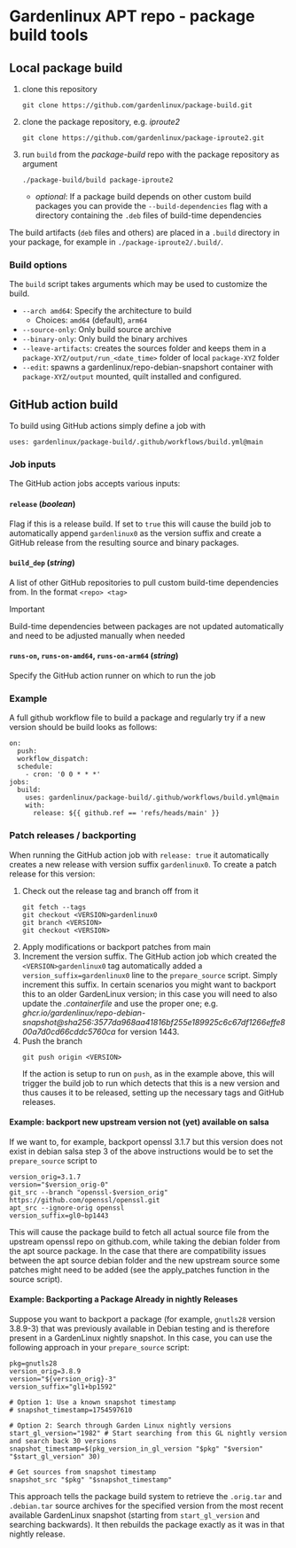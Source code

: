 # Gardenlinux APT repo - package build tools

## Local package build

1. clone this repository
   ```
   git clone https://github.com/gardenlinux/package-build.git
   ```
2. clone the package repository, e.g. *iproute2*
   ```
   git clone https://github.com/gardenlinux/package-iproute2.git
   ```
3. run `build` from the *package-build* repo with the package repository as argument
   ```
   ./package-build/build package-iproute2
   ```
   - *optional*: If a package build depends on other custom build packages you can provide the `--build-dependencies` flag with a directory containing the `.deb` files of build-time dependencies

The build artifacts (`deb` files and others) are placed in a `.build` directory in your package, for example in `./package-iproute2/.build/`.

### Build options

The `build` script takes arguments which may be used to customize the build.

- `--arch amd64`: Specify the architecture to build
   - Choices: `amd64` (default), `arm64` 
- `--source-only`: Only build source archive
- `--binary-only`: Only build the binary archives
- `--leave-artifacts`: creates the sources folder and keeps them in a `package-XYZ/output/run_<date_time>` folder of  local `package-XYZ` folder
- `--edit`: spawns a gardenlinux/repo-debian-snapshort container with `package-XYZ/output` mounted, quilt installed and configured.  

## GitHub action build

To build using GitHub actions simply define a job with

```
uses: gardenlinux/package-build/.github/workflows/build.yml@main
```

### Job inputs

The GitHub action jobs accepts various inputs:

#### `release` (*boolean*)
Flag if this is a release build.
If set to `true` this will cause the build job to automatically append `gardenlinux0` as the version suffix and create a GitHub release from the resulting source and binary packages.

#### `build_dep` (*string*)
A list of other GitHub repositories to pull custom build-time dependencies from. In the format `<repo> <tag>`

> [!Important]
> Build-time dependencies between packages are not updated automatically and need to be adjusted manually when needed

#### `runs-on`, `runs-on-amd64`, `runs-on-arm64` (*string*)
Specify the GitHub action runner on which to run the job

### Example

A full github workflow file to build a package and regularly try if a new version should be build looks as follows:

```
on:
  push:
  workflow_dispatch:
  schedule:
    - cron: '0 0 * * *'
jobs:
  build:
    uses: gardenlinux/package-build/.github/workflows/build.yml@main
    with:
      release: ${{ github.ref == 'refs/heads/main' }}
```

### Patch releases / backporting

When running the GitHub action job with `release: true` it automatically creates a new release with version suffix `gardenlinux0`.
To create a patch release for this version:

1. Check out the release tag and branch off from it
   ```
   git fetch --tags
   git checkout <VERSION>gardenlinux0
   git branch <VERSION>
   git checkout <VERSION>
   ```
2. Apply modifications or backport patches from main
3. Increment the version suffix. The GitHub action job which created the `<VERSION>gardenlinux0` tag automatically added a `version_suffix=gardenlinux0` line to the `prepare_source` script. Simply increment this suffix. In certain scenarios you might want to backport this to an older GardenLinux version; in this case you will need to also update the _.containerfile_ and use the proper one; e.g. _ghcr.io/gardenlinux/repo-debian-snapshot@sha256:3577da968aa41816bf255e189925c6c67df1266effe800a7d0cd66cddc5760ca_ for version 1443.
4. Push the branch
   ```
   git push origin <VERSION>
   ```
   If the action is setup to run on `push`, as in the example above, this will trigger the build job to run which detects that this is a new version and thus causes it to be released, setting up the necessary tags and GitHub releases.

#### Example: backport new upstream version not (yet) available on salsa

If we want to, for example, backport openssl 3.1.7 but this version does not exist in debian salsa step 3 of the above instructions would be to set the `prepare_source` script to

```
version_orig=3.1.7
version="$version_orig-0"
git_src --branch "openssl-$version_orig" https://github.com/openssl/openssl.git
apt_src --ignore-orig openssl
version_suffix=gl0~bp1443
```

This will cause the package build to fetch all actual source file from the upstream openssl repo on github.com, while taking the debian folder from the apt source package.
In the case that there are compatibility issues between the apt source debian folder and the new upstream source some patches might need to be added (see the apply_patches function in the source script).

#### Example: Backporting a Package Already in nightly Releases

Suppose you want to backport a package (for example, `gnutls28` version 3.8.9-3) that was previously available in Debian testing and is therefore present in a GardenLinux nightly snapshot. In this case, you can use the following approach in your `prepare_source` script:

```
pkg=gnutls28
version_orig=3.8.9
version="${version_orig}-3"
version_suffix="gl1+bp1592"

# Option 1: Use a known snapshot timestamp
# snapshot_timestamp=1754597610

# Option 2: Search through Garden Linux nightly versions
start_gl_version="1982" # Start searching from this GL nightly version and search back 30 versions
snapshot_timestamp=$(pkg_version_in_gl_version "$pkg" "$version" "$start_gl_version" 30)

# Get sources from snapshot timestamp
snapshot_src "$pkg" "$snapshot_timestamp"
```

This approach tells the package build system to retrieve the `.orig.tar` and `.debian.tar` source archives for the specified version from the most recent available GardenLinux snapshot (starting from `start_gl_version` and searching backwards). It then rebuilds the package exactly as it was in that nightly release.

##
